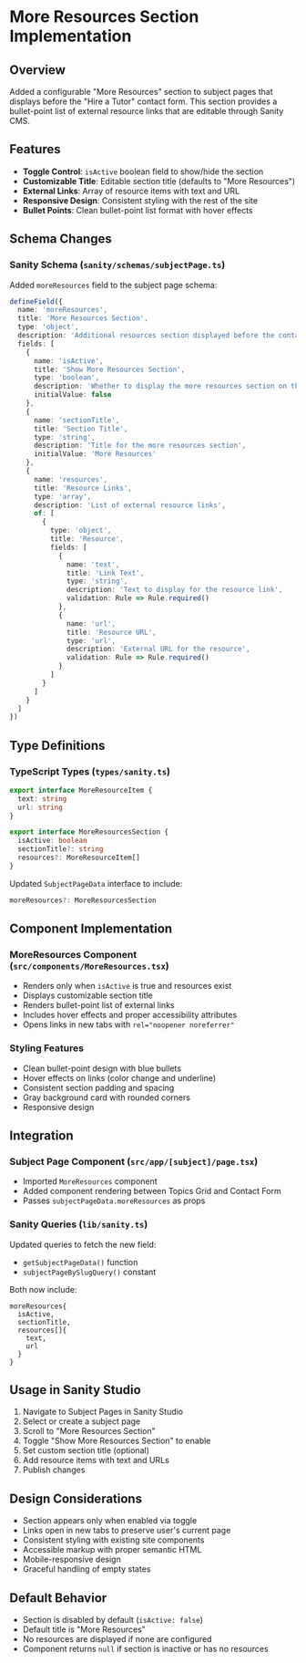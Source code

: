 # More Resources Section Implementation

## Overview
Added a configurable "More Resources" section to subject pages that displays before the "Hire a Tutor" contact form. This section provides a bullet-point list of external resource links that are editable through Sanity CMS.

## Features
- **Toggle Control**: `isActive` boolean field to show/hide the section
- **Customizable Title**: Editable section title (defaults to "More Resources")
- **External Links**: Array of resource items with text and URL
- **Responsive Design**: Consistent styling with the rest of the site
- **Bullet Points**: Clean bullet-point list format with hover effects

## Schema Changes

### Sanity Schema (`sanity/schemas/subjectPage.ts`)
Added `moreResources` field to the subject page schema:
```typescript
defineField({
  name: 'moreResources',
  title: 'More Resources Section',
  type: 'object',
  description: 'Additional resources section displayed before the contact form',
  fields: [
    {
      name: 'isActive',
      title: 'Show More Resources Section',
      type: 'boolean',
      description: 'Whether to display the more resources section on this subject page',
      initialValue: false
    },
    {
      name: 'sectionTitle',
      title: 'Section Title',
      type: 'string',
      description: 'Title for the more resources section',
      initialValue: 'More Resources'
    },
    {
      name: 'resources',
      title: 'Resource Links',
      type: 'array',
      description: 'List of external resource links',
      of: [
        {
          type: 'object',
          title: 'Resource',
          fields: [
            {
              name: 'text',
              title: 'Link Text',
              type: 'string',
              description: 'Text to display for the resource link',
              validation: Rule => Rule.required()
            },
            {
              name: 'url',
              title: 'Resource URL',
              type: 'url',
              description: 'External URL for the resource',
              validation: Rule => Rule.required()
            }
          ]
        }
      ]
    }
  ]
})
```

## Type Definitions

### TypeScript Types (`types/sanity.ts`)
```typescript
export interface MoreResourceItem {
  text: string
  url: string
}

export interface MoreResourcesSection {
  isActive: boolean
  sectionTitle?: string
  resources?: MoreResourceItem[]
}
```

Updated `SubjectPageData` interface to include:
```typescript
moreResources?: MoreResourcesSection
```

## Component Implementation

### MoreResources Component (`src/components/MoreResources.tsx`)
- Renders only when `isActive` is true and resources exist
- Displays customizable section title
- Renders bullet-point list of external links
- Includes hover effects and proper accessibility attributes
- Opens links in new tabs with `rel="noopener noreferrer"`

### Styling Features
- Clean bullet-point design with blue bullets
- Hover effects on links (color change and underline)
- Consistent section padding and spacing
- Gray background card with rounded corners
- Responsive design

## Integration

### Subject Page Component (`src/app/[subject]/page.tsx`)
- Imported `MoreResources` component
- Added component rendering between Topics Grid and Contact Form
- Passes `subjectPageData.moreResources` as props

### Sanity Queries (`lib/sanity.ts`)
Updated queries to fetch the new field:
- `getSubjectPageData()` function
- `subjectPageBySlugQuery()` constant

Both now include:
```groq
moreResources{
  isActive,
  sectionTitle,
  resources[]{
    text,
    url
  }
}
```

## Usage in Sanity Studio

1. Navigate to Subject Pages in Sanity Studio
2. Select or create a subject page
3. Scroll to "More Resources Section"
4. Toggle "Show More Resources Section" to enable
5. Set custom section title (optional)
6. Add resource items with text and URLs
7. Publish changes

## Design Considerations

- Section appears only when enabled via toggle
- Links open in new tabs to preserve user's current page
- Consistent styling with existing site components
- Accessible markup with proper semantic HTML
- Mobile-responsive design
- Graceful handling of empty states

## Default Behavior

- Section is disabled by default (`isActive: false`)
- Default title is "More Resources"
- No resources are displayed if none are configured
- Component returns `null` if section is inactive or has no resources 